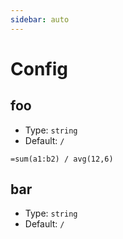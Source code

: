 ```yaml
---
sidebar: auto
---
```


# Config

## foo

- Type: `string`
- Default: `/`

```xls
=sum(a1:b2) / avg(12,6)
```

## bar

- Type: `string`
- Default: `/`
